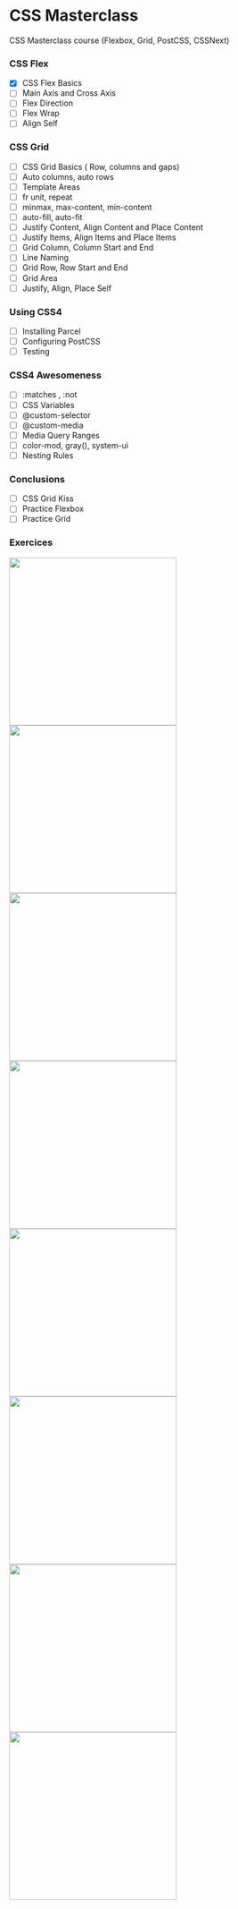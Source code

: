 # CSS Masterclass

CSS Masterclass course (Flexbox, Grid, PostCSS, CSSNext)

### CSS Flex

- [X] CSS Flex Basics
- [ ] Main Axis and Cross Axis
- [ ] Flex Direction
- [ ] Flex Wrap
- [ ] Align Self

### CSS Grid

- [ ] CSS Grid Basics ( Row, columns and gaps)
- [ ] Auto columns, auto rows
- [ ] Template Areas
- [ ] fr unit, repeat
- [ ] minmax, max-content, min-content
- [ ] auto-fill, auto-fit
- [ ] Justify Content, Align Content and Place Content
- [ ] Justify Items, Align Items and Place Items
- [ ] Grid Column, Column Start and End
- [ ] Line Naming
- [ ] Grid Row, Row Start and End
- [ ] Grid Area
- [ ] Justify, Align, Place Self

### Using CSS4

- [ ] Installing Parcel
- [ ] Configuring PostCSS
- [ ] Testing

### CSS4 Awesomeness

- [ ] :matches , :not
- [ ] CSS Variables
- [ ] @custom-selector
- [ ] @custom-media
- [ ] Media Query Ranges
- [ ] color-mod, gray(), system-ui
- [ ] Nesting Rules

### Conclusions

- [ ] CSS Grid Kiss
- [ ] Practice Flexbox
- [ ] Practice Grid

### Exercices

<img src="https://i.pinimg.com/originals/7d/4c/66/7d4c66d0b646478a297ee21e7cd8aee5.jpg" width="300px" />
<img src="https://i.pinimg.com/originals/c3/64/72/c36472e703f1ca49324f53991f610392.jpg" width="300px" />
<img src="https://i.pinimg.com/originals/69/63/a5/6963a5c312b1994e1c7ea094bbd508de.jpg" width="300px" />
<img src="https://i.pinimg.com/564x/af/c5/fd/afc5fdee8a4036487d89ae08da9f1745.jpg" width="300px" />
<img src="https://i.pinimg.com/564x/ba/ea/9d/baea9d5be82afaaea4aa6a739a0cc6a8.jpg" width="300px" />
<img src="https://i.pinimg.com/564x/fd/90/23/fd9023163c117b63caac113a7bd47f5c.jpg" width="300px" />

<img src="https://i.pinimg.com/564x/a4/0d/ba/a40dba0269d7de0120496ec830d6b25a.jpg" width="300px" />
<img src="https://cdn.dribbble.com/users/102267/screenshots/4275407/afisha_by_radiusss.jpg" width="300px" />
